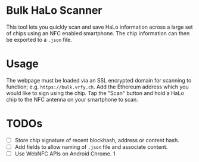 # Bulk HaLo Scanner

This tool lets you quickly scan and save HaLo information across a large set of chips using an NFC enabled smartphone. The chip information can then be exported to a `.json` file.

# Usage

The webpage must be loaded via an SSL encrypted domain for scanning to function; e.g. `https://bulk.vrfy.ch`. Add the Ethereum address which you would like to sign using the chip. Tap the "Scan" button and hold a HaLo chip to the NFC antenna on your smartphone to scan.

# TODOs

- [ ] Store chip signature of recent blockhash, address or content hash.
- [ ] Add fields to allow naming of `.json` file and associate content.
- [ ] Use WebNFC APIs on Android Chrome.
      1
